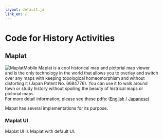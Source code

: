 ```yaml
---
layout: default.ja
link_en: /
---
```


# Code for History Activities

## Maplat
![MaplatMobile](Maplat-iPhone.png)
Maplat is a cool historical map and pictorial map viewer and is the only technology in the world that allows you to overlay and switch over any maps with keeping topological homeomorphism and without distorting it (Japan Patent No. 6684776). You can use it to walk around town or study history without spoiling the beauty of histrical maps or pictorial maps.  
For more detail information, please see these pdfs: ([English](http://bit.ly/maplat_flyer_en) / [Japanese](http://bit.ly/maplat_flyer))   

Mapat has several implementations for its purpose.

### Maplat UI
Maplat UI is Maplat with default UI.  
